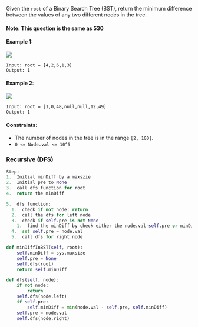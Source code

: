 Given the `root` of a Binary Search Tree (BST), return the minimum difference between the values of any two different nodes in the tree.
#### Note: This question is the same as [530](https://leetcode.com/problems/minimum-absolute-difference-in-bst/)

#### Example 1:
![](https://assets.leetcode.com/uploads/2021/02/05/bst1.jpg)
```
Input: root = [4,2,6,1,3]
Output: 1
```

#### Example 2:
![](https://assets.leetcode.com/uploads/2021/02/05/bst2.jpg)
```
Input: root = [1,0,48,null,null,12,49]
Output: 1
```

#### Constraints:
  * The number of nodes in the tree is in the range `[2, 100]`.
  * `0 <= Node.val <= 10^5`
  
### Recursive (DFS)
```python
Step:
1.  Initial minDiff by a maxszie
2.  Initial pre to None
3.  call dfs function for root
4.  return the minDiff

5.  dfs function:
  1.  check if not node: return
  2.  call the dfs for left node
  3.  check if self.pre is not None
    1.  find the minDiff by check either the node.val-self.pre or minDiff
  4.  set self.pre = node.val
  5.  call dfs for right node

def minDiffInBST(self, root):
    self.minDiff = sys.maxsize
    self.pre = None
    self.dfs(root)
    return self.minDiff

def dfs(self, node):
    if not node:
        return
    self.dfs(node.left)
    if self.pre:
        self.minDiff = min(node.val - self.pre, self.minDiff)
    self.pre = node.val
    self.dfs(node.right)
```

